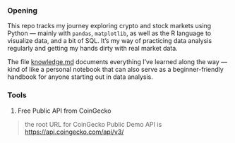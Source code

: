 ### Opening
This repo tracks my journey exploring crypto and stock markets using Python — mainly with `pandas`, `matplotlib`, as well as the R language to visualize data, and a bit of SQL.
It’s my way of practicing data analysis regularly and getting my hands dirty with real market data.

The file [knowledge.md](knowledge.md) documents everything I’ve learned along the way — kind of like a personal notebook that can also serve as a beginner-friendly handbook for anyone starting out in data analysis.

### Tools
1. Free Public API from CoinGecko 
>the root URL for CoinGecko Public Demo API is https://api.coingecko.com/api/v3/

